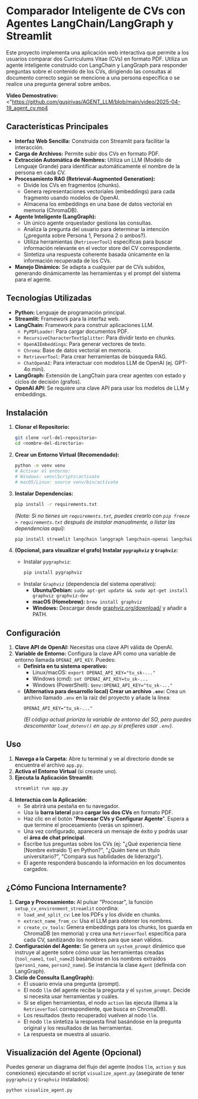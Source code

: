 # Comparador Inteligente de CVs con Agentes LangChain/LangGraph y Streamlit

Este proyecto implementa una aplicación web interactiva que permite a los usuarios comparar dos Currículums Vitae (CVs) en formato PDF. Utiliza un agente inteligente construido con LangChain y LangGraph para responder preguntas sobre el contenido de los CVs, dirigiendo las consultas al documento correcto según se mencione a una persona específica o se realice una pregunta general sobre ambos.

**Video Demostrativo:** <"https://github.com/gusjrivas/AGENT_LLM/blob/main/video/2025-04-19_agent_cv.mp4


## Características Principales

*   **Interfaz Web Sencilla:** Construida con Streamlit para facilitar la interacción.
*   **Carga de Archivos:** Permite subir dos CVs en formato PDF.
*   **Extracción Automática de Nombres:** Utiliza un LLM (Modelo de Lenguaje Grande) para identificar automáticamente el nombre de la persona en cada CV.
*   **Procesamiento RAG (Retrieval-Augmented Generation):**
    *   Divide los CVs en fragmentos (chunks).
    *   Genera representaciones vectoriales (embeddings) para cada fragmento usando modelos de OpenAI.
    *   Almacena los embeddings en una base de datos vectorial en memoria (ChromaDB).
*   **Agente Inteligente (LangGraph):**
    *   Un único agente orquestador gestiona las consultas.
    *   Analiza la pregunta del usuario para determinar la intención (¿pregunta sobre Persona 1, Persona 2 o ambos?).
    *   Utiliza herramientas (`RetrieverTool`) específicas para buscar información relevante en el vector store del CV correspondiente.
    *   Sintetiza una respuesta coherente basada únicamente en la información recuperada de los CVs.
*   **Manejo Dinámico:** Se adapta a cualquier par de CVs subidos, generando dinámicamente las herramientas y el prompt del sistema para el agente.

## Tecnologías Utilizadas

*   **Python:** Lenguaje de programación principal.
*   **Streamlit:** Framework para la interfaz web.
*   **LangChain:** Framework para construir aplicaciones LLM.
    *   `PyPDFLoader`: Para cargar documentos PDF.
    *   `RecursiveCharacterTextSplitter`: Para dividir texto en chunks.
    *   `OpenAIEmbeddings`: Para generar vectores de texto.
    *   `Chroma`: Base de datos vectorial en memoria.
    *   `RetrieverTool`: Para crear herramientas de búsqueda RAG.
    *   `ChatOpenAI`: Para interactuar con modelos LLM de OpenAI (ej. GPT-4o mini).
*   **LangGraph:** Extensión de LangChain para crear agentes con estado y ciclos de decisión (grafos).
*   **OpenAI API:** Se requiere una clave API para usar los modelos de LLM y embeddings.

## Instalación

1.  **Clonar el Repositorio:**
    ```bash
    git clone <url-del-repositorio>
    cd <nombre-del-directorio>
    ```

2.  **Crear un Entorno Virtual (Recomendado):**
    ```bash
    python -m venv venv
    # Activar el entorno:
    # Windows: venv\Scripts\activate
    # macOS/Linux: source venv/bin/activate
    ```

3.  **Instalar Dependencias:**
    ```bash
    pip install -r requirements.txt
    ```
    *(Nota: Si no tienes un `requirements.txt`, puedes crearlo con `pip freeze > requirements.txt` después de instalar manualmente, o listar las dependencias aquí):*
    ```bash
    pip install streamlit langchain langgraph langchain-openai langchain-community chromadb pypdf tiktoken python-dotenv
    ```

4.  **(Opcional, para visualizar el grafo) Instalar `pygraphviz` y `Graphviz`:**
    *   Instalar `pygraphviz`:
        ```bash
        pip install pygraphviz
        ```
    *   Instalar `Graphviz` (dependencia del sistema operativo):
        *   **Ubuntu/Debian:** `sudo apt-get update && sudo apt-get install graphviz graphviz-dev`
        *   **macOS (Homebrew):** `brew install graphviz`
        *   **Windows:** Descargar desde [graphviz.org/download/](https://graphviz.org/download/) y añadir a PATH.

## Configuración

1.  **Clave API de OpenAI:** Necesitas una clave API válida de OpenAI.
2.  **Variable de Entorno:** Configura la clave API como una variable de entorno llamada `OPENAI_API_KEY`. Puedes:
    *   **Definirla en tu sistema operativo:**
        *   Linux/macOS: `export OPENAI_API_KEY="tu_sk-..."`
        *   Windows (cmd): `set OPENAI_API_KEY=tu_sk-...`
        *   Windows (PowerShell): `$env:OPENAI_API_KEY="tu_sk-..."`
    *   **(Alternativa para desarrollo local) Crear un archivo `.env`:** Crea un archivo llamado `.env` en la raíz del proyecto y añade la línea:
        ```
        OPENAI_API_KEY="tu_sk-..."
        ```
        *(El código actual prioriza la variable de entorno del SO, pero puedes descomentar `load_dotenv()` en `app.py` si prefieres usar `.env`)*.

## Uso

1.  **Navega a la Carpeta:** Abre tu terminal y ve al directorio donde se encuentra el archivo `app.py`.
2.  **Activa el Entorno Virtual** (si creaste uno).
3.  **Ejecuta la Aplicación Streamlit:**
    ```bash
    streamlit run app.py
    ```
4.  **Interactúa con la Aplicación:**
    *   Se abrirá una pestaña en tu navegador.
    *   Usa la **barra lateral** para **cargar los dos CVs** en formato PDF.
    *   Haz clic en el botón "**Procesar CVs y Configurar Agente**". Espera a que termine el procesamiento (verás un spinner).
    *   Una vez configurado, aparecerá un mensaje de éxito y podrás usar el **área de chat principal**.
    *   Escribe tus preguntas sobre los CVs (ej: "¿Qué experiencia tiene [Nombre extraído 1] en Python?", "¿Quién tiene un título universitario?", "Compara sus habilidades de liderazgo").
    *   El agente responderá buscando la información en los documentos cargados.

## ¿Cómo Funciona Internamente?

1.  **Carga y Procesamiento:** Al pulsar "Procesar", la función `setup_cv_environment_streamlit` coordina:
    *   `load_and_split_cv`: Lee los PDFs y los divide en chunks.
    *   `extract_name_from_cv`: Usa el LLM para obtener los nombres.
    *   `create_cv_tools`: Genera embeddings para los chunks, los guarda en ChromaDB (en memoria) y crea una `RetrieverTool` específica para cada CV, sanitizando los nombres para que sean válidos.
2.  **Configuración del Agente:** Se genera un `system_prompt` dinámico que instruye al agente sobre cómo usar las herramientas creadas (`tool_name1`, `tool_name2`) basándose en los nombres extraídos (`person1_name`, `person2_name`). Se instancia la clase `Agent` (definida con LangGraph).
3.  **Ciclo de Consulta (LangGraph):**
    *   El usuario envía una pregunta (prompt).
    *   El nodo `llm` del agente recibe la pregunta y el `system_prompt`. Decide si necesita usar herramientas y cuáles.
    *   Si se eligen herramientas, el nodo `action` las ejecuta (llama a la `RetrieverTool` correspondiente, que busca en ChromaDB).
    *   Los resultados (texto recuperado) vuelven al nodo `llm`.
    *   El nodo `llm` sintetiza la respuesta final basándose en la pregunta original y los resultados de las herramientas.
    *   La respuesta se muestra al usuario.

## Visualización del Agente (Opcional)

Puedes generar un diagrama del flujo del agente (nodos `llm`, `action` y sus conexiones) ejecutando el script `visualize_agent.py` (asegúrate de tener `pygraphviz` y `Graphviz` instalados):

```bash
python visualize_agent.py
